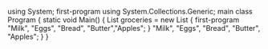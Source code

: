 using System;
first-program
using System.Collections.Generic;
 main
class Program
{
    static void Main()
    {
        List<string> groceries = new List<string>
        {
  first-program
            "Milk", "Eggs", "Bread", "Butter","Apples";
        }
            "Milk",
            "Eggs",
            "Bread",
            "Butter",
            "Apples";
        }
  }
  
